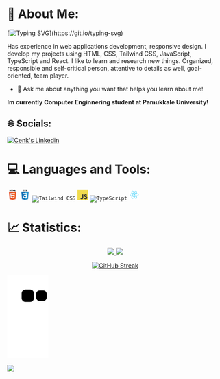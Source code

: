 # 💫 About Me:

[![Typing SVG](https://readme-typing-svg.herokuapp.com?color=%fff&size=22&vCenter=true&lines=Hello+There!+;I'm+Cenk+Şengünlü...;)](https://git.io/typing-svg)

Has experience in web applications development, responsive design. I develop my projects using HTML, CSS, Tailwind CSS, JavaScript, TypeScript and React. I like to learn and research new things. Organized, responsible and self-critical person, attentive to details as well, goal-oriented, team player.

- 💬 Ask me about anything you want that helps you learn about me!

<strong> Im currently Computer Enginnering student at Pamukkale University! </strong>

## 🌐 Socials:

<a href="https://www.linkedin.com/in/cenk-şengünlü-b58517210/" target="_blank" rel="nofollow"><img alt="Cenk's Linkedin" src="https://img.shields.io/badge/LinkedIn-0077B5?style=for-the-badge&logo=linkedin&logoColor=white" /></a>

<!--   <a href="mailto:cenksengunlu@protonmail.com" target="_blank" rel="nofollow"><img alt="Cenk's Mail Address" src="https://camo.githubusercontent.com/bd4793f00703fc5a7a470e8a2b52c32ea19a9520672606692222e86630653c5a/68747470733a2f2f696d672e736869656c64732e696f2f7374617469632f76313f7374796c653d666f722d7468652d6261646765266d6573736167653d50726f746f6e4d61696c26636f6c6f723d384238394343266c6f676f3d50726f746f6e4d61696c266c6f676f436f6c6f723d464646464646266c6162656c3d" /></a> -->

# 💻 Languages and Tools:

<code><img height="25" src="https://raw.githubusercontent.com/devicons/devicon/master/icons/html5/html5-original-wordmark.svg" title="HTML"></code>
<code><img height="25" src="https://raw.githubusercontent.com/devicons/devicon/master/icons/css3/css3-original-wordmark.svg" title="CSS"></code>
<code><img height="25" src="https://cdn.jsdelivr.net/gh/devicons/devicon/icons/tailwindcss/tailwindcss-plain.svg" title="Tailwind CSS"></code>
<code><img height="25" src="https://raw.githubusercontent.com/github/explore/80688e429a7d4ef2fca1e82350fe8e3517d3494d/topics/javascript/javascript.png" title="JavaScript"></code>
<code><img height="25" src="https://cdn.jsdelivr.net/gh/devicons/devicon/icons/typescript/typescript-original.svg" title="TypeScript"></code>
<code><img height="25" src="https://raw.githubusercontent.com/github/explore/80688e429a7d4ef2fca1e82350fe8e3517d3494d/topics/react/react.png" title="React"></code>

<!-- <code><img height="25" src="https://www.vectorlogo.zone/logos/getpostman/getpostman-icon.svg" title="Postman"></code> -->

<!-- <code><img height="25" src="https://raw.githubusercontent.com/github/explore/80688e429a7d4ef2fca1e82350fe8e3517d3494d/topics/firebase/firebase.png"></code> -->
<!-- <code><img height="25" src="https://raw.githubusercontent.com/github/explore/80688e429a7d4ef2fca1e82350fe8e3517d3494d/topics/git/git.png"></code> -->

# 📈 Statistics:

<div align="center">
<a href="https://github.com/cenkSengunlu">
<img height="160em" src="https://github-readme-stats.vercel.app/api?username=cenkSengunlu&theme=github_dark&show_icons=true&include_all_commits=true&hide_border=true&count_private=true" />
</a>
<a href="https://github.com/cenkSengunlu">
<img height="160em" src="https://github-readme-stats.vercel.app/api/top-langs/?username=cenkSengunlu&layout=compact&hide_border=true&theme=github_dark" />
</a>

[![GitHub Streak](https://github-readme-streak-stats.herokuapp.com?user=cenkSengunlu&theme=buefy-dark&hide_border=true&border_radius=0&date_format=j%20M%5B%20Y%5D&background=0D1117&stroke=313F56&ring=601BDD&fire=2D5CDD&currStreakNum=2DB4DD&sideNums=1B96DD&sideLabels=077ADD&currStreakLabel=5C07DD)](https://git.io/streak-stats)

</div>

![snake svg](https://github.com/cenkSengunlu/cenkSengunlu/blob/output/github-contribution-grid-snake.svg)

![](https://visitor-badge.glitch.me/badge?page_id=cenkSengunlu.cenkSengunlu)
